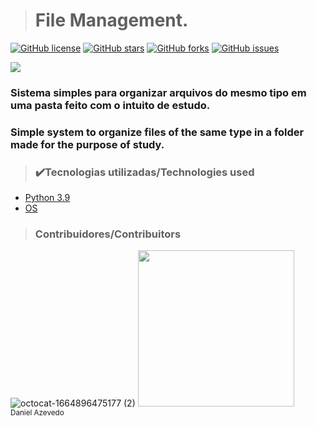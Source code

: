 > <h1>File Management.</h1>
[![GitHub license](https://img.shields.io/github/license/DanAzevedo/parking-space-counter?style=for-the-badge)](https://github.com/DanAzevedo/file-management/blob/main/LICENSE)
[![GitHub stars](https://img.shields.io/github/stars/DanAzevedo/file-management?style=for-the-badge)](https://github.com/DanAzevedo/file-management/stargazers)
[![GitHub forks](https://img.shields.io/github/forks/DanAzevedo/file-management?style=for-the-badge)](https://github.com/DanAzevedo/file-management/network)
[![GitHub issues](https://img.shields.io/github/issues/DanAzevedo/file-management?style=for-the-badge)](https://github.com/DanAzevedo/file-management/issues)

<p>
<img src="http://img.shields.io/static/v1?label=STATUS&message=%20TEST&color=blueviolet&style=for-the-badge"/>
</p>

<h3>Sistema simples para organizar arquivos do mesmo tipo em uma pasta feito com o intuito de estudo.</h3>
<h3>Simple system to organize files of the same type in a folder made for the purpose of study.</h3>

> <h3>✔️Tecnologias utilizadas/Technologies used</h3>
- [Python 3.9](https://www.python.org/)
- [OS](https://docs.python.org/3/library/os.html)

> <h3>Contribuidores/Contribuitors</h3>

![octocat-1664896475177 (2)](https://user-images.githubusercontent.com/60473748/193859722-6fef2b23-a921-4c41-a600-487de23176b8.png)
<img src="https://avatars.githubusercontent.com/u/60473748?s=400&u=dde6f4919a91bc1d5c33737be4259f845a0ee553&v=4" width=250><br><sub>Daniel Azevedo</sub>
 
